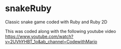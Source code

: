 # snakeRuby
Classic snake game coded with Ruby and Ruby 2D

This was coded along with the following youtube video
https://www.youtube.com/watch?v=2UVhYHBT_1o&ab_channel=CodewithMario
